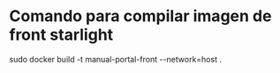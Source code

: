 # Comando para compilar imagen de front starlight
sudo docker build -t manual-portal-front --network=host . 